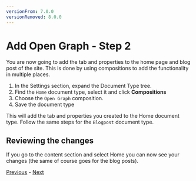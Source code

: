```yaml
---
versionFrom: 7.0.0
versionRemoved: 8.0.0
---
```


# Add Open Graph - Step 2

You are now going to add the tab and properties to the home page and blog post of the site. This is done by using compositions to add the functionality in multiple places.

1. In the Settings section, expand the Document Type tree.
2. Find the `Home` document type, select it and click **Compositions**
3. Choose the `Open Graph` composition.
4. Save the document type

This will add the tab and properties you created to the Home document type. Follow the same steps for the `Blogpost` document type.

## Reviewing the changes

If you go to the content section and select Home you can now see your changes (the same of course goes for the blog posts).

[Previous](step-1-v7.md) - [Next](step-3-v7.md)
